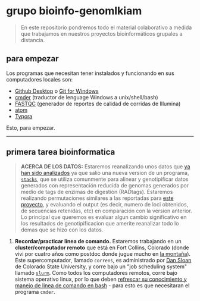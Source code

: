# grupo bioinfo-genomIkiam

> En este repositorio pondremos todo el material colaborativo a medida que trabajamos en nuestros proyectos bioinformáticos grupales a distancia. 

para empezar
---

Los programas que necesitan tener instalados y funcionando en sus computadores locales son: 

- [Github Desktop](https://desktop.github.com/) o [Git for Windows](https://gitforwindows.org/)
- [cmder](https://cmder.net/) (traductor de lenguage Windows a unix/shell/bash)
- [FASTQC](https://www.bioinformatics.babraham.ac.uk/projects/fastqc/) (generador de reportes de calidad de corridas de Illumina)
- [atom](https://atom.io/)
- [Typora](https://typora.io/)

Esto, para empezar. 

-------------

primera tarea bioinformatica
---

>**ACERCA DE LOS DATOS:** Estaremos reanalizando unos datos que [ya han sido analizados](https://github.com/pesalerno/Pseudacris-island-genomics) ya que salio una nueva version de un programa, [`stacks`](https://catchenlab.life.illinois.edu/stacks/), que se utiliza comunmente para alinear y genotipificar datos generados con representación reducida de genomas generados por medio de tags de enzimas de digestión (RADtags). Estaremos realizando permutaciones similares a las reportadas para [este proyecto](https://github.com/pesalerno/Hypsiboas-genomics), y evaluando el output (es decir, numero de loci obtenidos, de secuencias retenidas, etc) en comparación con la version anterior. Lo principal que queremos es evaluar algun cambio significativo en los resultados de genotipificacion que amerite reanalizar todo lo demas que se hizo con los datos. 

1. **Recordar/practicar línea de comando.** Estaremos trabajando en un **cluster/computador remoto** que está en Fort Collins, Colorado (donde vivi por cuatro años como postdoc donde jugue mucho en [la montaña](https://www.google.com/search?q=rocky+mountain+national+park&source=lnms&tbm=isch&sa=X&ved=2ahUKEwjp1oXat7vqAhWtTd8KHdG8CpQQ_AUoAXoECBgQAw&biw=1413&bih=582)). Este supercomputador, llamado `correns`, es administrado por [Dan Sloan](https://scholar.google.com/citations?user=T3egfLkAAAAJ&hl=en) de Colorado State University, y corre bajo un "job scheduling system" llamado [`slurm`](https://slurm.schedmd.com/overview.html). Como todos los computadores remotos, corre bajo sistema operativo linux, por lo que deben [refrescar su conocimiento y manejo de linea de comando en bash](https://swcarpentry.github.io/shell-novice/) - para esto es que necesitaran el programa `cmder`. 

